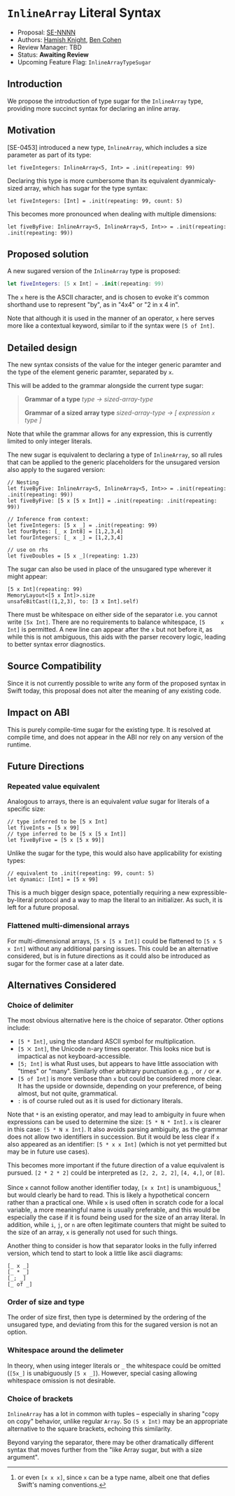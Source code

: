 # `InlineArray` Literal Syntax

* Proposal: [SE-NNNN](0354-inline-array-sugar.md)
* Authors: [Hamish Knight](https://github.com/hamishknight), [Ben Cohen](https://github.com/airspeedswift)
* Review Manager: TBD
* Status: **Awaiting Review**
* Upcoming Feature Flag: `InlineArrayTypeSugar`

## Introduction

We propose the introduction of type sugar for the `InlineArray` type, providing more succinct syntax for declaring an inline array.

## Motivation

[SE-0453] introduced a new type, `InlineArray`, which includes a size parameter as part of its type:

```
let fiveIntegers: InlineArray<5, Int> = .init(repeating: 99)
```

Declaring this type is more cumbersome than its equivalent dyanmicaly-sized array, which has sugar for the type syntax:

```
let fiveIntegers: [Int] = .init(repeating: 99, count: 5)
```

This becomes more pronounced when dealing with multiple dimensions:

```
let fiveByFive: InlineArray<5, InlineArray<5, Int>> = .init(repeating: .init(repeating: 99))
```

## Proposed solution

A new sugared version of the `InlineArray` type is proposed:

```swift
let fiveIntegers: [5 x Int] = .init(repeating: 99)
```

The `x` here is the ASCII character, and is chosen to evoke it's common shorthand use to represent "by", as in "4x4" or "2 in x 4 in". 

Note that although it is used in the manner of an operator, `x` here serves more like a contextual keyword, similar to if the syntax were `[5 of Int]`.

## Detailed design

The new syntax consists of the value for the integer generic paramter and the type of the element generic paramter, separated by `x`.

This will be added to the grammar alongside the current type sugar:

> **Grammar of a type**
> _type → sized-array-type_
>
> **Grammar of a sized array type**
> _sized-array-type → [ expression `x` type ]_

Note that while the grammar allows for any expression, this is currently limited to only integer literals.

The new sugar is equivalent to declaring a type of `InlineArray`, so all rules that can be applied to the generic placeholders for the unsugared version also apply to the sugared version:

```
// Nesting
let fiveByFive: InlineArray<5, InlineArray<5, Int>> = .init(repeating: .init(repeating: 99))
let fiveByFive: [5 x [5 x Int]] = .init(repeating: .init(repeating: 99))

// Inference from context:
let fiveIntegers: [5 x _] = .init(repeating: 99)
let fourBytes: [_ x Int8] = [1,2,3,4]
let fourIntegers: [_ x _] = [1,2,3,4]

// use on rhs
let fiveDoubles = [5 x _](repeating: 1.23)
```

The sugar can also be used in place of the unsugared type wherever it might appear:

```
[5 x Int](repeating: 99)
MemoryLayout<[5 x Int]>.size
unsafeBitCast((1,2,3), to: [3 x Int].self)
```

There must be whitespace on either side of the separator i.e. you cannot write `[5x Int]`. There are no requirements to balance whitespace, `[5     x Int]` is permitted. A new line can appear after the `x` but not before it, as while this is not ambiguous, this aids with the parser recovery logic, leading to better syntax error diagnostics.

## Source Compatibility

Since it is not currently possible to write any form of the proposed syntax in Swift today, this proposal does not alter the meaning of any existing code.

## Impact on ABI

This is purely compile-time sugar for the existing type. It is resolved at compile time, and does not appear in the ABI nor rely on any version of the runtime.

## Future Directions

### Repeated value equivalent

Analogous to arrays, there is an equivalent _value_ sugar for literals of a specific size:

```
// type inferred to be [5 x Int]
let fiveInts = [5 x 99]
// type inferred to be [5 x [5 x Int]]
let fiveByFive = [5 x [5 x 99]]
```

Unlike the sugar for the type, this would also have applicability for existing types:

```
// equivalent to .init(repeating: 99, count: 5)
let dynamic: [Int] = [5 x 99]
```

This is a much bigger design space, potentially requiring a new expressible-by-literal protocol and a way to map the literal to an initializer. As such, it is left for a future proposal.

### Flattened multi-dimensional arrays

For multi-dimensional arrays, `[5 x [5 x Int]]` could be flattened to `[5 x 5 x Int]` without any additional parsing issues. This could be an alternative considered, but is in future directions as it could also be introduced as sugar for the former case at a later date.

## Alternatives Considered

### Choice of delimiter

The most obvious alternative here is the choice of separator. Other options include:

- `[5 * Int]`, using the standard ASCII symbol for multiplication.
- `[5 ⨉ Int]`, the Unicode n-ary times operator. This looks nice but is impactical as not keyboard-accessible.
- `[5; Int]` is what Rust uses, but appears to have little association with "times" or "many". Similarly other arbitrary punctuation e.g. `,` or `/` or `#`.
- `[5 of Int]` is more verbose than `x` but could be considered more clear. It has the upside or downside, depending on your preference, of being almost, but not quite, grammatical.
- `:` is of course ruled out as it is used for dictionary literals.

Note that `*` is an existing operator, and may lead to ambiguity in fuure when expressions can be used to determine the size: `[5 * N * Int]`. `x` is clearer in this case: `[5 * N x Int]`. It also avoids parsing ambiguity, as the grammar does not allow two identifiers in succession. But it would be less clear if `x` also appeared as an identifier: `[5 * x x Int]` (which is not yet permitted but may be in future use cases).

This becomes more important if the future direction of a value equivalent is pursued. `[2 * 2 * 2]` could be interpreted as `[2, 2, 2, 2]`, `[4, 4,]`, or `[8]`.

Since `x` cannot follow another identifier today, `[x x Int]` is unambiguous,[^type] but would clearly be hard to read. This is likely a hypothetical concern rather than a practical one. While `x` is used often in scratch code for a local variable, a more meaningful name is usually preferable, and this would be especially the case if it is found being used for the size of an array literal. In addition, while `i`, `j`, or `n` are often legitimate counters that might be suited to the size of an array, `x` is generally not used for such things.

[^type]: or even `[x x x]`, since `x` can be a type name, albeit one that defies Swift's naming conventions.

Another thing to consider is how that separator looks in the fully inferred version, which tend to start to look a little like ascii diagrams:

```
[_ x _]
[_ * _]
[_; _]
[_ of _]
```

### Order of size and type

The order of size first, then type is determined by the ordering of the unsugared type, and deviating from this for the sugared version is not an option.

### Whitespace around the delimeter

In theory, when using integer literals or `_` the whitespace could be omitted (`[5x_]` is unabiguously `[5 x _]`). However, special casing allowing whitespace omission is not desirable.

### Choice of brackets

`InlineArray` has a lot in common with tuples – especially in sharing "copy on copy" behavior, unlike regular `Array`. So `(5 x Int)` may be an appropriate alternative to the square brackets, echoing this similarity. 

Beyond varying the separator, there may be other dramatically different syntax that moves further from the "like Array sugar, but with a size argument".
